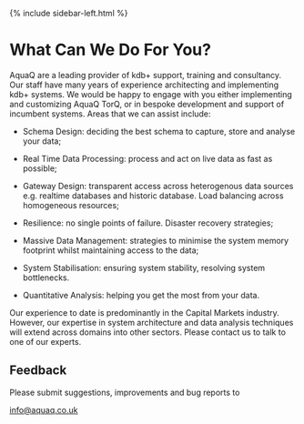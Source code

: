 {% include sidebar-left.html %}

What Can We Do For You?
=======================

AquaQ are a leading provider of kdb+ support, training and consultancy.
Our staff have many years of experience architecting and implementing
kdb+ systems. We would be happy to engage with you either implementing
and customizing AquaQ TorQ, or in bespoke development and support of
incumbent systems. Areas that we can assist include:

-   Schema Design: deciding the best schema to capture, store and
    analyse your data;

-   Real Time Data Processing: process and act on live data as fast as
    possible;

-   Gateway Design: transparent access across heterogenous data sources
    e.g. realtime databases and historic database. Load balancing across
    homogeneous resources;

-   Resilience: no single points of failure. Disaster recovery
    strategies;

-   Massive Data Management: strategies to minimise the system memory
    footprint whilst maintaining access to the data;

-   System Stabilisation: ensuring system stability, resolving system
    bottlenecks.

-   Quantitative Analysis: helping you get the most from your data.

Our experience to date is predominantly in the Capital Markets industry.
However, our expertise in system architecture and data analysis
techniques will extend across domains into other sectors. Please contact
us to talk to one of our experts.

Feedback
--------

Please submit suggestions, improvements and bug reports to

<info@aquaq.co.uk>

